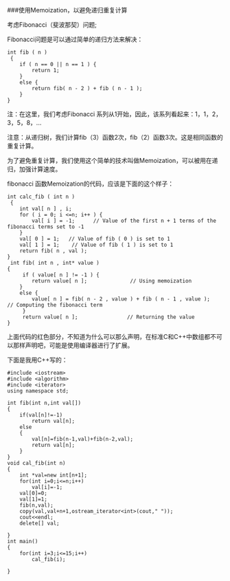 ###使用Memoization，以避免递归重复计算

考虑Fibonacci（斐波那契）问题;

Fibonacci问题是可以通过简单的递归方法来解决：

```
int fib ( n )
 { 
    if ( n == 0 || n == 1 ) { 
        return 1; 
    } 
    else { 
        return fib( n - 2 ) + fib ( n - 1 ); 
    } 
}
```
 注：在这里，我们考虑Fibonacci 系列从1开始，因此，该系列看起来：1，1，2，3，5，8，...


注意：从递归树，我们计算fib（3）函数2次，fib（2）函数3次。这是相同函数的重复计算。

为了避免重复计算，我们使用这个简单的技术叫做Memoization，可以被用在递归，加强计算速度。

fibonacci 函数Memoization的代码，应该是下面的这个样子：

```
int calc_fib ( int n )
 { 
    int val[ n ] , i; 
    for ( i = 0; i <=n; i++ ) { 
        val[ i ] = -1;      // Value of the first n + 1 terms of the fibonacci terms set to -1 
    } 
    val[ 0 ] = 1;   // Value of fib ( 0 ) is set to 1 
    val[ 1 ] = 1;    // Value of fib ( 1 ) is set to 1 
    return fib( n , val ); 
}
 int fib( int n , int* value ) 
{
     if ( value[ n ] != -1 ) { 
        return value[ n ];              // Using memoization 
    } 
    else { 
        value[ n ] = fib( n - 2 , value ) + fib ( n - 1 , value );          // Computing the fibonacci term
     }
     return value[ n ];                // Returning the value 
}
```

上面代码的红色部分，不知道为什么可以那么声明，在标准C和C++中数组都不可以那样声明吧，可能是使用编译器进行了扩展。

下面是我用C++写的：


```
#include <iostream>
#include <algorithm>
#include <iterator>
using namespace std;

int fib(int n,int val[])
{
    if(val[n]!=-1)
        return val[n];
    else
    {
        val[n]=fib(n-1,val)+fib(n-2,val);
        return val[n];
    }
}
void cal_fib(int n)
{
    int *val=new int[n+1];
    for(int i=0;i<=n;i++)
        val[i]=-1;
    val[0]=0;
    val[1]=1;
    fib(n,val);
    copy(val,val+n+1,ostream_iterator<int>(cout," "));
    cout<<endl;
    delete[] val;

}
int main()
{
    for(int i=3;i<=15;i++)
        cal_fib(i);

}
```